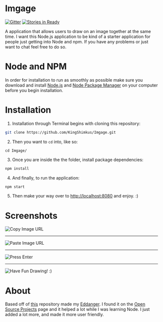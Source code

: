 # Imgage
[![Gitter](https://badges.gitter.im/Join%20Chat.svg)](https://gitter.im/KingShimkus/Imgage?utm_source=badge&utm_medium=badge&utm_campaign=pr-badge)
[![Stories in Ready](https://badge.waffle.io/KingShimkus/Imgage.svg?label=ready&title=Ready)](http://waffle.io/KingShimkus/Imgage)

A application that allows users to draw on an image together at the same time. I want this Node.js application to be kind of a starter application for people just getting into Node and npm. If you have any problems or just want to chat feel free to do so.

# Node and NPM
In order for installation to run as smoothly as possible make sure you download and install [Node.js](https://nodejs.org/) and [Node Package Manager](https://www.npmjs.com/) on your computer before you begin installation. 

# Installation

1. Installation through Terminal begins with cloning this repository:

  ```bash
  git clone https://github.com/KingShimkus/Imgage.git
  ```

2. Then you want to `cd` into, like so:

  ```
  cd Imgage/
  ```

3. Once you are inside the the folder, install package dependencies: 

  ```bash
  npm install
  ```

4. And finally, to run the application:

  ```bash
  npm start
  ```

5. Then make your way over to [http://localhost:8080](http://localhost:8080) and enjoy. :) 

# Screenshots
![Copy Image URL](http://www.lukeshimkus.com/Images/1.png)

---

![Paste Image URL](http://www.lukeshimkus.com/Images/2.png)

---

![Press Enter](http://www.lukeshimkus.com/Images/3.png)

---

![Have Fun Drawing! :)](http://www.lukeshimkus.com/Images/4.png)


# About

Based off of [this](https://github.com/eddanger/Multi-Touch-Multi-User-Canvas) repository made my [Eddanger](https://github.com/eddanger). I found it on the [Open Source Projects](https://github.com/joyent/node/wiki/projects,-applications,-and-companies-using-node) page and it helped a lot while I was learning Node. I just added a lot more, and made it more user friendly. 
